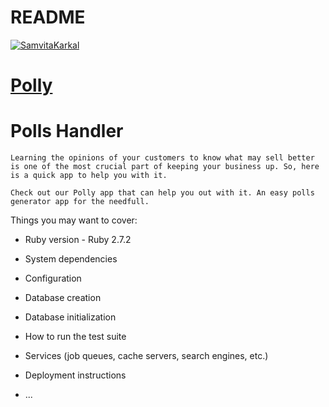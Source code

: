 # README

[![SamvitaKarkal](https://circleci.com/gh/SamvitaKarkal/rails-polly-bb.svg?style=shield)](https://circleci.com/gh/SamvitaKarkal/rails-polly-bb)
<br/>

# [Polly](https://rails-polly-bb.herokuapp.com/)

# Polls Handler

    Learning the opinions of your customers to know what may sell better is one of the most crucial part of keeping your business up. So, here is a quick app to help you with it. 

    Check out our Polly app that can help you out with it. An easy polls generator app for the needfull.

Things you may want to cover:

* Ruby version - Ruby 2.7.2

* System dependencies

* Configuration

* Database creation

* Database initialization

* How to run the test suite

* Services (job queues, cache servers, search engines, etc.)

* Deployment instructions

* ...
